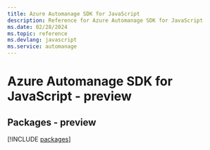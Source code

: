 ```yaml
---
title: Azure Automanage SDK for JavaScript
description: Reference for Azure Automanage SDK for JavaScript
ms.date: 02/28/2024
ms.topic: reference
ms.devlang: javascript
ms.service: automanage
---
```

# Azure Automanage SDK for JavaScript - preview
## Packages - preview
[!INCLUDE [packages](automanage-index.md)]